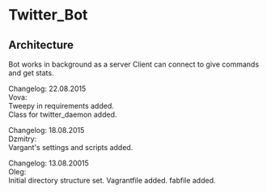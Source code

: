 # Twitter_Bot
## Architecture
Bot works in background as a server
Client can connect to give commands and get stats.

Changelog:
22.08.2015<br />
Vova:<br />
Tweepy in requirements added.<br />
Class for twitter_daemon added.<br/>

Changelog:
18.08.2015<br />
Dzmitry:<br />
Vargant's settings and scripts added.<br />

Changelog:
13.08.20015<br />
Oleg:<br />
Initial directory structure set. Vagrantfile added. fabfile added.<br />


